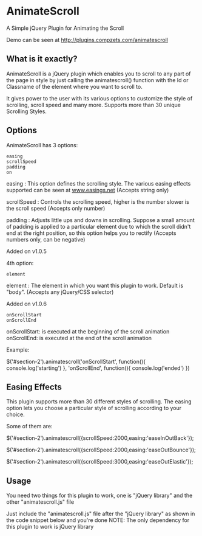 AnimateScroll
=============

A Simple jQuery Plugin for Animating the Scroll

Demo can be seen at http://plugins.compzets.com/animatescroll


What is it exactly?
-------------------

AnimateScroll is a jQuery plugin which enables you to scroll to any part of the page in style by just calling the animatescroll() function with the Id or Classname of the element where you want to scroll to.

It gives power to the user with its various options to customize the style of scrolling, scroll speed and many more. Supports more than 30 unique Scrolling Styles.


Options
-------

AnimateScroll has 3 options:

    easing
    scrollSpeed
    padding
    on

easing : This option defines the scrolling style. The various easing effects supported can be seen at www.easings.net (Accepts string only)

scrollSpeed : Controls the scrolling speed, higher is the number slower is the scroll speed (Accepts only number)

padding : Adjusts little ups and downs in scrolling. Suppose a small amount of padding is applied to a particular element due to which the scroll didn't end at the right position, so this option helps you to rectify (Accepts numbers only, can be negative)

Added on v1.0.5

4th option:

    element

element : The element in which you want this plugin to work. Default is "body". (Accepts any jQuery/CSS selector)

Added on v1.0.6

    onScrollStart
    onScrollEnd

onScrollStart: is executed at the beginning of the scroll animation
onScrollEnd: is executed at the end of the scroll animation

Example:

$('#section-2').animatescroll('onScrollStart', function(){
  console.log('starting')
}, 'onScrollEnd', function(){
  console.log('ended')
})

Easing Effects
--------------

This plugin supports more than 30 different styles of scrolling. The easing option lets you choose a particular style of scrolling according to your choice.

Some of them are:

$('#section-2').animatescroll({scrollSpeed:2000,easing:'easeInOutBack'});

$('#section-2').animatescroll({scrollSpeed:2000,easing:'easeOutBounce'});

$('#section-2').animatescroll({scrollSpeed:3000,easing:'easeOutElastic'});



Usage
-----

You need two things for this plugin to work, one is "jQuery library" and the other "animatescroll.js" file

Just include the "animatescroll.js" file after the "jQuery library" as shown in the code snippet below and you're done
NOTE: The only dependency for this plugin to work is jQuery library


<html>
    <head>
        <script src="//ajax.googleapis.com/ajax/libs/jquery/1.8.3/jquery.min.js"></script>
        <script src="animatescroll.js">
    </head>
    <body>
        <div id="section-1">This is the element where you want to scroll to<div>
        
        // You may call the function like this
        <a onclick="$('[id-or-class-of-element]').animatescroll();">Go to Element</a>
    </body>
</html>



NOTE: There are two js files, if you do not want the various easing effects, you can use the animatescroll.noeasing.js 



About Me
--------

My name is Ram Swaroop. I am a Programmer as well as a Designer. I am the Founder of Compzets.com, as well as various other online applications.

This is my first jQuery Plugin and I hope you all like it. You are free to make more improvements to the code and can do the same @github.

If my plugin helped you or unlikely for any issues tweet me @ramswaroopatra, will be happy to hear from you.
